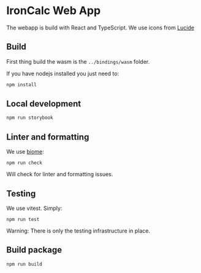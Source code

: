 # IronCalc Web App

The webapp is build with React and TypeScript. We use icons from [Lucide](https://lucide.dev/)

## Build

First thing build the wasm is the `../bindings/wasm` folder.

If you have nodejs installed you just need to:

```bash
npm install
```

## Local development

```bash
npm run storybook
```

## Linter and formatting

We use [biome](https://biomejs.dev/):

```
npm run check
```

Will check for linter and formatting issues.

## Testing

We use vitest. Simply:

```
npm run test
```

Warning: There is only the testing infrastructure in place.

## Build package


```bash
npm run build
```
